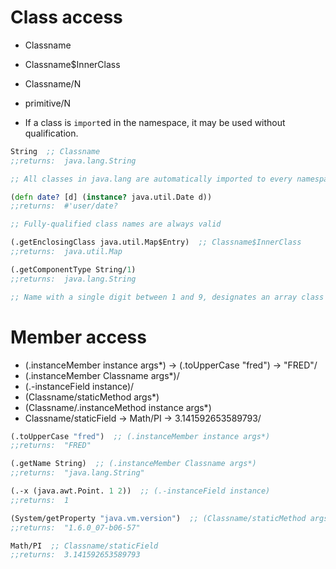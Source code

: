 # Class access

- Classname
- Classname$InnerClass
- Classname/N
- primitive/N

- If a class is `import`ed in the namespace, it may be used without qualification. 

```clojure
String  ;; Classname
;;returns:  java.lang.String

;; All classes in java.lang are automatically imported to every namespace

(defn date? [d] (instance? java.util.Date d))  
;;returns:  #'user/date?

;; Fully-qualified class names are always valid

(.getEnclosingClass java.util.Map$Entry)  ;; Classname$InnerClass
;;returns:  java.util.Map

(.getComponentType String/1)
;;returns:  java.lang.String

;; Name with a single digit between 1 and 9, designates an array class of that component type and dimension. 
```

# Member access

- (.instanceMember instance args*) -> (.toUpperCase "fred") -> "FRED"/
- (.instanceMember Classname args*)/
- (.-instanceField instance)/
- (Classname/staticMethod args*)
- (Classname/.instanceMethod instance args*)
- Classname/staticField -> Math/PI -> 3.141592653589793/


```clojure
(.toUpperCase "fred")  ;; (.instanceMember instance args*)
;;returns:  "FRED"

(.getName String)  ;; (.instanceMember Classname args*)
;;returns:  "java.lang.String"

(.-x (java.awt.Point. 1 2))  ;; (.-instanceField instance)
;;returns:  1

(System/getProperty "java.vm.version")  ;; (Classname/staticMethod args*)
;;returns:  "1.6.0_07-b06-57"

Math/PI  ;; Classname/staticField
;;returns:  3.141592653589793
```








